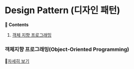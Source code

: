 # Design Pattern (디자인 패턴)

**:book: Contents**

1. [객체 지향 프로그래밍](#객체지향-프로그래밍object-oriented-programming)


### 객체지향 프로그래밍(Object-Oriented Programming)
:memo:[자세히 보기](./contents/object-oriented-programming.md)
